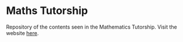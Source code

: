 # Maths Tutorship
Repository of the contents seen in the Mathematics Tutorship. Visit the website [here](https://diegobarmor.github.io/maths-tutorship/).
